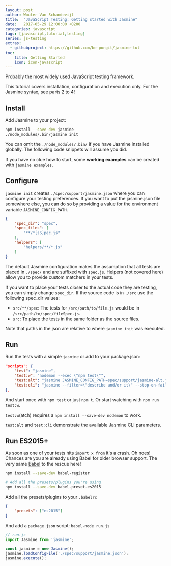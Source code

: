 ```yaml
---
layout: post
author: Wouter Van Schandevijl
title:  "JavaScript Testing: Getting started with Jasmine"
date:   2017-05-29 12:00:00 +0200
categories: javascript
tags: [javascript,tutorial,testing]
series: js-testing
extras:
  - githubproject: https://github.com/be-pongit/jasmine-tut
toc:
    title: Getting Started
    icon: icon-javascript
---
```


Probably the most widely used JavaScript testing framework.

This tutorial covers installation, configuration and execution only.
For the Jasmine syntax, see parts 2 to 4!

<!--more-->

## Install

Add Jasmine to your project:

```sh
npm install --save-dev jasmine
./node_modules/.bin/jasmine init
```

You can omit the `./node_modules/.bin/` if you have Jasmine installed globally.
The following code snippets will assume you did.

If you have no clue how to start, some **working examples** can be created with `jasmine examples`.



## Configure

`jasmine init` creates `./spec/support/jasmine.json` where you can configure your testing preferences.
If you want to put the jasmine.json file somewhere else, you can do so 
by providing a value for the environment variable `JASMINE_CONFIG_PATH`.

```json
{
	"spec_dir": "spec",
	"spec_files": [
		"**/*[sS]pec.js"
	],
	"helpers": [
		"helpers/**/*.js"
	]
}
```

The default Jasmine configuration makes the assumption that 
all tests are placed in `./spec/` and are suffixed with `spec.js`.
Helpers (not covered here) allow you to provide custom matchers in your tests.

If you want to place your tests closer to the actual code they are testing, you can
simply change `spec_dir`. If the source code is in `./src` use the following spec_dir values:
- `src/**/spec`: The tests for `/src/path/to/file.js` would be in `/src/path/to/spec/fileSpec.js`.
- `src`: To place the tests in the same folder as the source files.

Note that paths in the json are relative to where `jasmine init` was executed.



## Run

Run the tests with a simple `jasmine` or add to your package.json:

```json
"scripts": {
	"test": "jasmine",
	"test:w": "nodemon --exec \"npm test\"",
	"test:alt": "jasmine JASMINE_CONFIG_PATH=spec/support/jasmine-alt.json",
	"test:cli": "jasmine --filter=\"describe and/or it\" --stop-on-failure=true --no-color --random=true -seed=7337"
},
```

And start once with `npm test` or just `npm t`. Or start watching with `npm run test:w`.

`test:w`(atch) requires a `npm install --save-dev nodemon` to work.

`test:alt` and `test:cli` demonstrate the available Jasmine CLI parameters.


## Run ES2015+

As soon as one of your tests hits `import x from` it's a crash. Oh noes!
Chances are you are already using Babel for older browser support.
The very same [Babel][babel-setup] to the rescue here!

```sh
npm install --save-dev babel-register

# Add all the presets/plugins you're using
npm install --save-dev babel-preset-es2015
```

Add all the presets/plugins to your `.babelrc`
```json
{
	"presets": ["es2015"]
}
```

And add a `package.json` script: `babel-node run.js`
```js
// run.js
import Jasmine from 'jasmine';

const jasmine = new Jasmine();
jasmine.loadConfigFile('./spec/support/jasmine.json');
jasmine.execute();
```



[babel-setup]: http://babeljs.io/docs/setup
